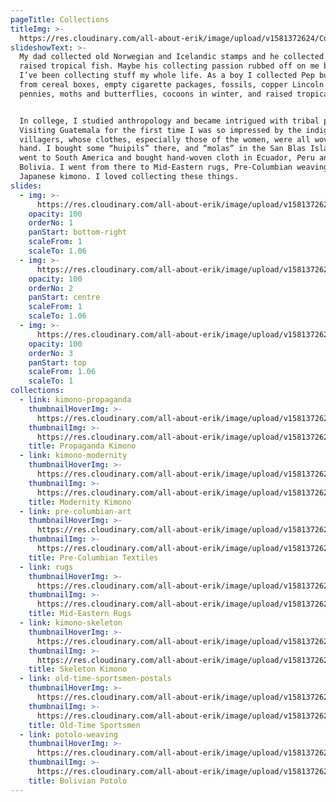 ```yaml
---
pageTitle: Collections
titleImg: >-
  https://res.cloudinary.com/all-about-erik/image/upload/v1581372624/Collections/collections-white_icjjrm.png
slideshowText: >-
  My dad collected old Norwegian and Icelandic stamps and he collected and
  raised tropical fish. Maybe his collecting passion rubbed off on me because
  I’ve been collecting stuff my whole life. As a boy I collected Pep buttons
  from cereal boxes, empty cigarette packages, fossils, copper Lincoln head
  pennies, moths and butterflies, cocoons in winter, and raised tropical fish.


  In college, I studied anthropology and became intrigued with tribal people.
  Visiting Guatemala for the first time I was so impressed by the indigenous
  villagers, whose clothes, especially those of the women, were all woven by
  hand. I bought some “huipils” there, and “molas” in the San Blas Islands. I
  went to South America and bought hand-woven cloth in Ecuador, Peru and
  Bolivia. I went from there to Mid-Eastern rugs, Pre-Columbian weavings, and
  Japanese kimono. I loved collecting these things.
slides:
  - img: >-
      https://res.cloudinary.com/all-about-erik/image/upload/v1581372624/Collections/slideshow-01_f4tant.jpg
    opacity: 100
    orderNo: 1
    panStart: bottom-right
    scaleFrom: 1
    scaleTo: 1.06
  - img: >-
      https://res.cloudinary.com/all-about-erik/image/upload/v1581372624/Collections/slideshow-02_n5ecs2.png
    opacity: 100
    orderNo: 2
    panStart: centre
    scaleFrom: 1
    scaleTo: 1.06
  - img: >-
      https://res.cloudinary.com/all-about-erik/image/upload/v1581372624/Collections/slideshow-03_kc3kzt.jpg
    opacity: 100
    orderNo: 3
    panStart: top
    scaleFrom: 1.06
    scaleTo: 1
collections:
  - link: kimono-propaganda
    thumbnailHoverImg: >-
      https://res.cloudinary.com/all-about-erik/image/upload/v1581372624/Collections/01-propaganda-kimono-rollover_yio2ty.jpg
    thumbnailImg: >-
      https://res.cloudinary.com/all-about-erik/image/upload/v1581372624/Collections/01-propaganda-kimono_uxwgxd.jpg
    title: Propaganda Kimono
  - link: kimono-modernity
    thumbnailHoverImg: >-
      https://res.cloudinary.com/all-about-erik/image/upload/v1581372625/Collections/02-modernity-kimono-rollover_eu1arp.jpg
    thumbnailImg: >-
      https://res.cloudinary.com/all-about-erik/image/upload/v1581372624/Collections/02-modernity-kimono_q0uowo.jpg
    title: Modernity Kimono
  - link: pre-columbian-art
    thumbnailHoverImg: >-
      https://res.cloudinary.com/all-about-erik/image/upload/v1581372625/Collections/03-precolumbian-textiles-rollover_lx91bx.jpg
    thumbnailImg: >-
      https://res.cloudinary.com/all-about-erik/image/upload/v1581372625/Collections/03-precolumbian-textiles_xrbuu9.jpg
    title: Pre-Columbian Textiles
  - link: rugs
    thumbnailHoverImg: >-
      https://res.cloudinary.com/all-about-erik/image/upload/v1581372625/Collections/04-mideastern-rugs-rollover_ddoixx.jpg
    thumbnailImg: >-
      https://res.cloudinary.com/all-about-erik/image/upload/v1581372625/Collections/04-mideastern-rugs_v84gcs.jpg
    title: Mid-Eastern Rugs
  - link: kimono-skeleton
    thumbnailHoverImg: >-
      https://res.cloudinary.com/all-about-erik/image/upload/v1581372625/Collections/06-skeleton-kimono-rollover_ozgkry.jpg
    thumbnailImg: >-
      https://res.cloudinary.com/all-about-erik/image/upload/v1581372625/Collections/05-skeleton-kimono_bnj7cd.jpg
    title: Skeleton Kimono
  - link: old-time-sportsmen-postals
    thumbnailHoverImg: >-
      https://res.cloudinary.com/all-about-erik/image/upload/v1581372625/Collections/06-old-time-sportsmen-rollover_hqrogf.jpg
    thumbnailImg: >-
      https://res.cloudinary.com/all-about-erik/image/upload/v1581372625/Collections/06-old-time-sportsmen_d4oqjv.jpg
    title: Old-Time Sportsmen
  - link: potolo-weaving
    thumbnailHoverImg: >-
      https://res.cloudinary.com/all-about-erik/image/upload/v1581372626/Collections/07-bolivian-potolo-rollover_pnqvei.jpg
    thumbnailImg: >-
      https://res.cloudinary.com/all-about-erik/image/upload/v1581372625/Collections/07-bolivian-potolo_ed0ods.jpg
    title: Bolivian Potolo
---
```


